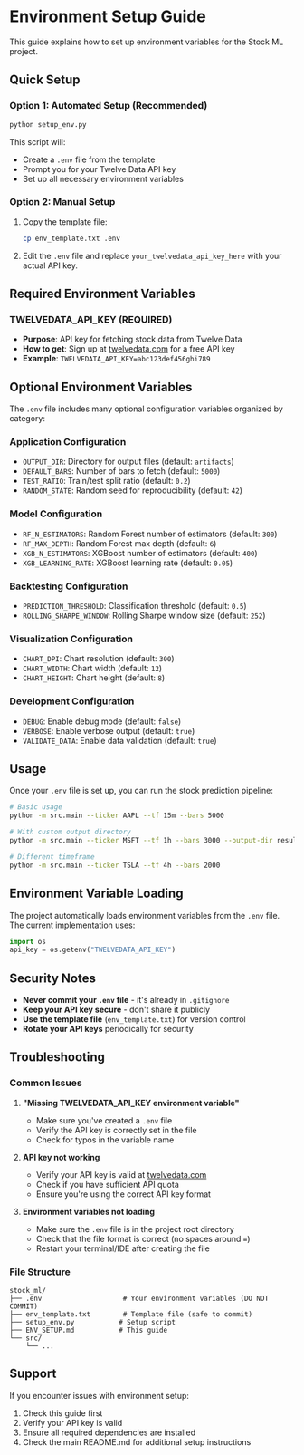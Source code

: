 # Environment Setup Guide

This guide explains how to set up environment variables for the Stock ML project.

## Quick Setup

### Option 1: Automated Setup (Recommended)
```bash
python setup_env.py
```
This script will:
- Create a `.env` file from the template
- Prompt you for your Twelve Data API key
- Set up all necessary environment variables

### Option 2: Manual Setup
1. Copy the template file:
   ```bash
   cp env_template.txt .env
   ```

2. Edit the `.env` file and replace `your_twelvedata_api_key_here` with your actual API key.

## Required Environment Variables

### TWELVEDATA_API_KEY (REQUIRED)
- **Purpose**: API key for fetching stock data from Twelve Data
- **How to get**: Sign up at [twelvedata.com](https://twelvedata.com/) for a free API key
- **Example**: `TWELVEDATA_API_KEY=abc123def456ghi789`

## Optional Environment Variables

The `.env` file includes many optional configuration variables organized by category:

### Application Configuration
- `OUTPUT_DIR`: Directory for output files (default: `artifacts`)
- `DEFAULT_BARS`: Number of bars to fetch (default: `5000`)
- `TEST_RATIO`: Train/test split ratio (default: `0.2`)
- `RANDOM_STATE`: Random seed for reproducibility (default: `42`)

### Model Configuration
- `RF_N_ESTIMATORS`: Random Forest number of estimators (default: `300`)
- `RF_MAX_DEPTH`: Random Forest max depth (default: `6`)
- `XGB_N_ESTIMATORS`: XGBoost number of estimators (default: `400`)
- `XGB_LEARNING_RATE`: XGBoost learning rate (default: `0.05`)

### Backtesting Configuration
- `PREDICTION_THRESHOLD`: Classification threshold (default: `0.5`)
- `ROLLING_SHARPE_WINDOW`: Rolling Sharpe window size (default: `252`)

### Visualization Configuration
- `CHART_DPI`: Chart resolution (default: `300`)
- `CHART_WIDTH`: Chart width (default: `12`)
- `CHART_HEIGHT`: Chart height (default: `8`)

### Development Configuration
- `DEBUG`: Enable debug mode (default: `false`)
- `VERBOSE`: Enable verbose output (default: `true`)
- `VALIDATE_DATA`: Enable data validation (default: `true`)

## Usage

Once your `.env` file is set up, you can run the stock prediction pipeline:

```bash
# Basic usage
python -m src.main --ticker AAPL --tf 15m --bars 5000

# With custom output directory
python -m src.main --ticker MSFT --tf 1h --bars 3000 --output-dir results

# Different timeframe
python -m src.main --ticker TSLA --tf 4h --bars 2000
```

## Environment Variable Loading

The project automatically loads environment variables from the `.env` file. The current implementation uses:

```python
import os
api_key = os.getenv("TWELVEDATA_API_KEY")
```

## Security Notes

- **Never commit your `.env` file** - it's already in `.gitignore`
- **Keep your API key secure** - don't share it publicly
- **Use the template file** (`env_template.txt`) for version control
- **Rotate your API keys** periodically for security

## Troubleshooting

### Common Issues

1. **"Missing TWELVEDATA_API_KEY environment variable"**
   - Make sure you've created a `.env` file
   - Verify the API key is correctly set in the file
   - Check for typos in the variable name

2. **API key not working**
   - Verify your API key is valid at [twelvedata.com](https://twelvedata.com/)
   - Check if you have sufficient API quota
   - Ensure you're using the correct API key format

3. **Environment variables not loading**
   - Make sure the `.env` file is in the project root directory
   - Check that the file format is correct (no spaces around `=`)
   - Restart your terminal/IDE after creating the file

### File Structure
```
stock_ml/
├── .env                    # Your environment variables (DO NOT COMMIT)
├── env_template.txt        # Template file (safe to commit)
├── setup_env.py           # Setup script
├── ENV_SETUP.md           # This guide
└── src/
    └── ...
```

## Support

If you encounter issues with environment setup:
1. Check this guide first
2. Verify your API key is valid
3. Ensure all required dependencies are installed
4. Check the main README.md for additional setup instructions
